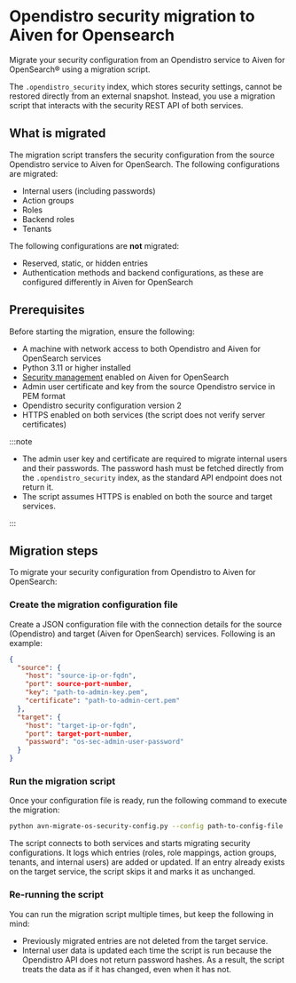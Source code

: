 # Opendistro security migration to Aiven for Opensearch

Migrate your security configuration from an Opendistro service to Aiven for OpenSearch® using a migration script.

The `.opendistro_security` index, which stores security settings, cannot be restored
directly from an external snapshot. Instead, you use a migration script that interacts
with the security REST API of both services.

## What is migrated

The migration script transfers the security configuration from the source Opendistro
service to Aiven for OpenSearch. The following configurations are migrated:

- Internal users (including passwords)
- Action groups
- Roles
- Backend roles
- Tenants

The following configurations are **not** migrated:

- Reserved, static, or hidden entries
- Authentication methods and backend configurations, as these are configured differently
  in Aiven for OpenSearch

## Prerequisites

Before starting the migration, ensure the following:

- A machine with network access to both Opendistro and Aiven for OpenSearch services
- Python 3.11 or higher installed
- [Security management](/docs/products/opensearch/howto/enable-opensearch-security)
  enabled on Aiven for OpenSearch
- Admin user certificate and key from the source Opendistro service in PEM format
- Opendistro security configuration version 2
- HTTPS enabled on both services (the script does not verify server certificates)

:::note

- The admin user key and certificate are required to migrate internal users and their
  passwords. The password hash must be fetched directly from the `.opendistro_security`
  index, as the standard API endpoint does not return it.
- The script assumes HTTPS is enabled on both the source and target services.

:::

## Migration steps

To migrate your security configuration from Opendistro to Aiven for OpenSearch:

### Create the migration configuration file

Create a JSON configuration file with the connection details for the source (Opendistro)
and target (Aiven for OpenSearch) services. Following is an example:

```json
{
  "source": {
    "host": "source-ip-or-fqdn",
    "port": source-port-number,
    "key": "path-to-admin-key.pem",
    "certificate": "path-to-admin-cert.pem"
  },
  "target": {
    "host": "target-ip-or-fqdn",
    "port": target-port-number,
    "password": "os-sec-admin-user-password"
  }
}
```

### Run the migration script

Once your configuration file is ready, run the following command to execute the
migration:

```bash
python avn-migrate-os-security-config.py --config path-to-config-file
```

The script connects to both services and starts migrating security configurations. It
logs which entries (roles, role mappings, action groups, tenants, and internal users)
are added or updated. If an entry already exists on the target service, the script skips
it and marks it as unchanged.

### Re-running the script

You can run the migration script multiple times, but keep the following in mind:

- Previously migrated entries are not deleted from the target service.
- Internal user data is updated each time the script is run because the Opendistro
  API does not return password hashes. As a result, the script treats the data as if it
  has changed, even when it has not.

